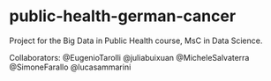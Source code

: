 # public-health-german-cancer

Project for the Big Data in Public Health course, MsC in Data Science.

Collaborators:
@EugenioTarolli
@juliabuixuan
@MicheleSalvaterra
@SimoneFarallo
@lucasammarini
